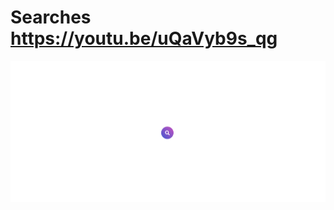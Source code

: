 # Searches https://youtu.be/uQaVyb9s_qg
<p align="center">
  <img src="preview.png" alt="preview del proyecto"  width="1600">
</p>